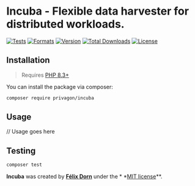 # Incuba -  Flexible data harvester for distributed workloads.

[![Tests](https://github.com/felixdorn/incuba/actions/workflows/tests.yml/badge.svg?branch=main)](https://github.com/felixdorn/incuba/actions/workflows/tests.yml)
[![Formats](https://github.com/felixdorn/incuba/actions/workflows/formats.yml/badge.svg?branch=main)](https://github.com/felixdorn/incuba/actions/workflows/formats.yml)
[![Version](https://poser.pugx.org/felixdorn/incuba/version)](//packagist.org/packages/felixdorn/incuba)
[![Total Downloads](https://poser.pugx.org/felixdorn/incuba/downloads)](//packagist.org/packages/felixdorn/incuba)
[![License](https://poser.pugx.org/felixdorn/incuba/license)](//packagist.org/packages/felixdorn/incuba)

## Installation

> Requires [PHP 8.3+](https://php.net/releases)

You can install the package via composer:

```bash
composer require privagon/incuba
```

## Usage

// Usage goes here

## Testing

```bash
composer test
```

**Incuba** was created by **[Félix Dorn](https://felixdorn.fr)** under the *
*[MIT license](https://opensource.org/licenses/MIT)**.
